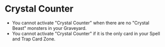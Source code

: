 # Crystal Counter

*   You cannot activate "Crystal Counter" when there are no "Crystal Beast" monsters in your Graveyard.
*   You cannot activate "Crystal Counter" if it is the only card in your Spell and Trap Card Zone.

